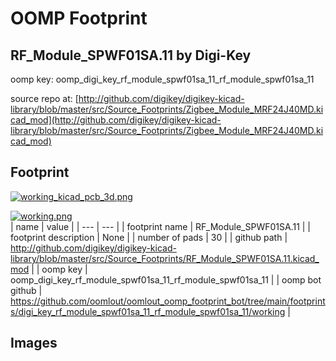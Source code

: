 # OOMP Footprint  
## RF_Module_SPWF01SA.11  by Digi-Key  
  
oomp key: oomp_digi_key_rf_module_spwf01sa_11_rf_module_spwf01sa_11  
  
source repo at: [http://github.com/digikey/digikey-kicad-library/blob/master/src/Source_Footprints/Zigbee_Module_MRF24J40MD.kicad_mod](http://github.com/digikey/digikey-kicad-library/blob/master/src/Source_Footprints/Zigbee_Module_MRF24J40MD.kicad_mod)  
## Footprint  
  
[![working_kicad_pcb_3d.png](working_kicad_pcb_3d_600.png)](working_kicad_pcb_3d.png)  
  
[![working.png](working_600.png)](working.png)  
| name | value | 
| --- | --- | 
| footprint name | RF_Module_SPWF01SA.11 | 
| footprint description | None | 
| number of pads | 30 | 
| github path | http://github.com/digikey/digikey-kicad-library/blob/master/src/Source_Footprints/RF_Module_SPWF01SA.11.kicad_mod | 
| oomp key | oomp_digi_key_rf_module_spwf01sa_11_rf_module_spwf01sa_11 | 
| oomp bot github | https://github.com/oomlout/oomlout_oomp_footprint_bot/tree/main/footprints/digi_key_rf_module_spwf01sa_11_rf_module_spwf01sa_11/working | 
## Images  
